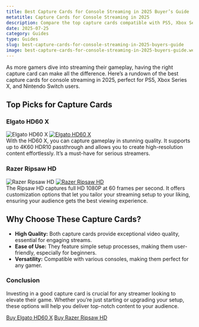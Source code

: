 ```yaml
---
title: Best Capture Cards for Console Streaming in 2025 Buyer’s Guide
metatitle: Capture Cards for Console Streaming in 2025
description: Compare the top capture cards compatible with PS5, Xbox Series X, and Nintendo Switch, highlighting features, pricing, and setup advice for effortless console streaming.
date: 2025-07-25
category: Guides
type: Guides
slug: best-capture-cards-for-console-streaming-in-2025-buyers-guide
image: best-capture-cards-for-console-streaming-in-2025-buyers-guide.webp
---
```


As more gamers dive into streaming their gameplay, having the right capture card can make all the difference. Here’s a rundown of the best capture cards for console streaming in 2025, perfect for PS5, Xbox Series X, and Nintendo Switch users.

## Top Picks for Capture Cards

### Elgato HD60 X
![Elgato HD60 X](https://www.gamestreamingsetup.com/elgato-hd60-x.jpg)
[![Elgato HD60 X](https://www.gamestreamingsetup.com/elgato-hd60-x.jpg)](https://amzn.to/4dZtxVc)  
With the HD60 X, you can capture gameplay in stunning quality. It supports up to 4K60 HDR10 passthrough and allows you to create high-resolution content effortlessly. It’s a must-have for serious streamers.

### Razer Ripsaw HD
![Razer Ripsaw HD](https://www.gamestreamingsetup.com/razer-ripsaw-hd.jpg)
[![Razer Ripsaw HD](https://www.gamestreamingsetup.com/razer-ripsaw-hd.jpg)](https://amzn.to/448keyM)  
The Ripsaw HD captures full HD 1080P at 60 frames per second. It offers customization options that let you tailor your streaming setup to your liking, ensuring your audience gets the best viewing experience.

## Why Choose These Capture Cards?
- **High Quality:** Both capture cards provide exceptional video quality, essential for engaging streams.
- **Ease of Use:** They feature simple setup processes, making them user-friendly, especially for beginners.
- **Versatility:** Compatible with various consoles, making them perfect for any gamer.

### Conclusion
Investing in a good capture card is crucial for any streamer looking to elevate their game. Whether you’re just starting or upgrading your setup, these options will help you deliver top-notch content to your audience.

<a href="https://amzn.to/4dZtxVc" class="btn btn-primary">Buy Elgato HD60 X</a>
<a href="https://amzn.to/448keyM" class="btn btn-primary">Buy Razer Ripsaw HD</a>
